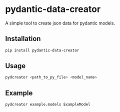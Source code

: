 # pydantic-data-creator

A simple tool to create json data for pydantic models.

## Installation

```bash
pip install pydantic-data-creator
```

## Usage

```bash
pydcreator <path_to_py_file> <model_name>
```

## Example

```bash
pydcreator example.models ExampleModel
```
